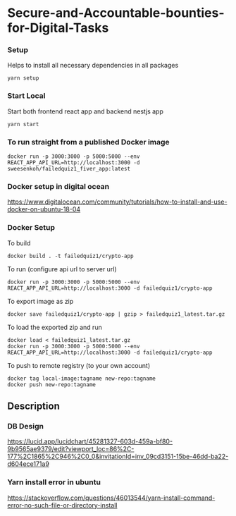 # Secure-and-Accountable-bounties-for-Digital-Tasks

### Setup
Helps to install all necessary dependencies in all packages
```
yarn setup
```

### Start Local
Start both frontend react app and backend nestjs app
```
yarn start
```

### To run straight from a published Docker image
```
docker run -p 3000:3000 -p 5000:5000 --env REACT_APP_API_URL=http://localhost:3000 -d sweesenkoh/failedquiz1_fiver_app:latest
```

### Docker setup in digital ocean
https://www.digitalocean.com/community/tutorials/how-to-install-and-use-docker-on-ubuntu-18-04

### Docker Setup
To build
```
docker build . -t failedquiz1/crypto-app
```
To run (configure api url to server url)
```
docker run -p 3000:3000 -p 5000:5000 --env REACT_APP_API_URL=http://localhost:3000 -d failedquiz1/crypto-app
```
To export image as zip
```
docker save failedquiz1/crypto-app | gzip > failedquiz1_latest.tar.gz
```
To load the exported zip and run
```
docker load < failedquiz1_latest.tar.gz 
docker run -p 3000:3000 -p 5000:5000 --env REACT_APP_API_URL=http://localhost:3000 -d failedquiz1/crypto-app
```
To push to remote registry (to your own account)
```
docker tag local-image:tagname new-repo:tagname
docker push new-repo:tagname
```


## Description

### DB Design
https://lucid.app/lucidchart/45281327-603d-459a-bf80-9b9565ae9379/edit?viewport_loc=86%2C-177%2C1865%2C946%2C0_0&invitationId=inv_09cd3151-15be-46dd-ba22-d604ece171a9

### Yarn install error in ubuntu
https://stackoverflow.com/questions/46013544/yarn-install-command-error-no-such-file-or-directory-install
